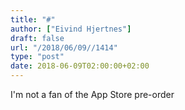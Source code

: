 ```yaml
---
title: "#"
author: ["Eivind Hjertnes"]
draft: false
url: "/2018/06/09//1414"
type: "post"
date: 2018-06-09T02:00:00+02:00
---
```


I'm not a fan of the App Store pre-order
